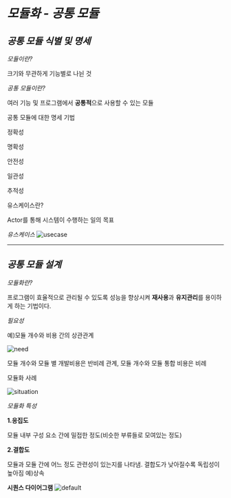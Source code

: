 *모듈화 - 공통 모듈*
=========================================================

*공통 모듈 식별 및 명세*
------------------------------

*모듈이란?*


크기와 무관하게 기능별로 나뉜 것



*공통 모듈이란?*

여러 기능 및 프로그램에서 **공통적**으로 사용할 수 있는 모듈

공통 모듈에 대한 명세 기법

  정확성
  
  명확성
 
  안전성
      
  일관성
        
  추적성
  
  유스케이스란?
  
  Actor를 통해 시스템이 수행하는 일의 목표
  
  *유스케이스*
  ![usecase](https://user-images.githubusercontent.com/42599885/45399178-12126800-b682-11e8-92ee-38c9978cb25e.png)
  
  <hr/>
  
  *공통 모듈 설계*
  ------------------
  
  *모듈화란?*

  프로그램이 효율적으로 관리될 수 있도록 성능을 향상시켜 **재사용**과 **유지관리**를 용이하게 하는 기법이다.
   
  *필요성*

  예)모듈 개수와 비용 간의 상관관계

![need](https://user-images.githubusercontent.com/42599885/45401143-35d9ac00-b68a-11e8-8124-6acfa28fbeac.png)

  

모듈 개수와 모듈 별 개발비용은 반비례 관계, 모듈 개수와 모듈 통합 비용은 비례 


모듈화 사례

![situation](https://user-images.githubusercontent.com/42599885/45401145-38d49c80-b68a-11e8-9def-7442a22bd1ac.png)

  *모듈화 특성*

  **1.응집도**

  모듈 내부 구성 요소 간에 밀접한 정도(비슷한 부류들로 모여있는 정도)

  **2.결합도**

  모듈과 모듈 간에 어느 정도 관련성이 있는지를 나타냄. 
  결합도가 낮아질수록 독립성이 높아짐
  예)상속 



  **시퀀스 다이어그램**
 ![default](https://user-images.githubusercontent.com/42599885/45401148-3c682380-b68a-11e8-94a2-4763cb89452d.png)

